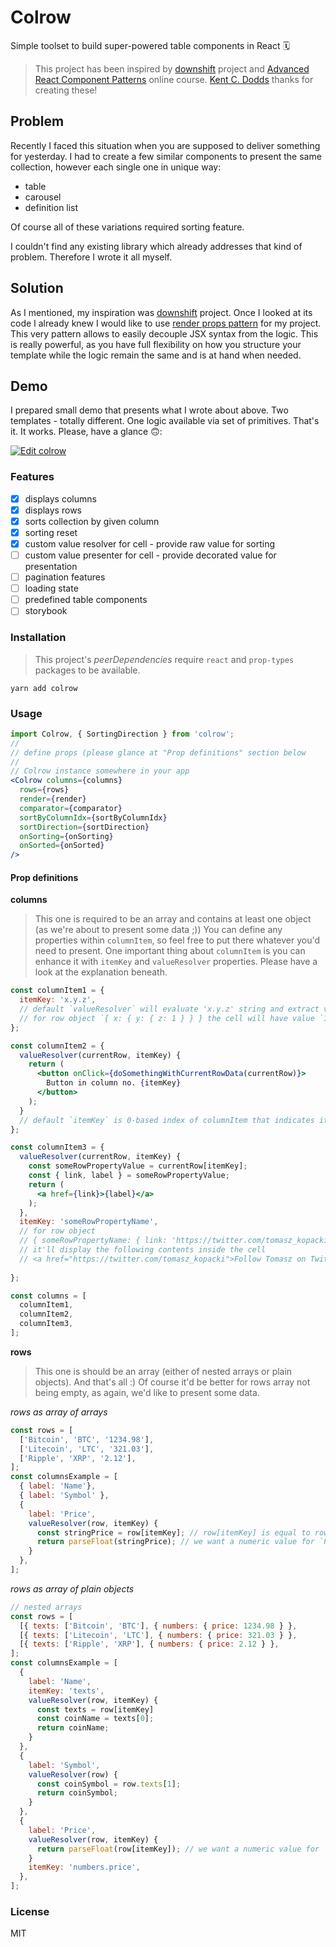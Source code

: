# Colrow
Simple toolset to build super-powered table components in React 🗓

> This project has been inspired by [downshift](https://github.com/paypal/downshift) project and [Advanced React Component Patterns](https://egghead.io/courses/advanced-react-component-patterns) online course. [Kent C. Dodds](https://kentcdodds.com/) thanks for creating these!

## Problem
Recently I faced this situation when you are supposed to deliver something for yesterday. I had to create a few similar components to present the same collection, however each single one in unique way:
- table
- carousel
- definition list

Of course all of these variations required sorting feature.

I couldn't find any existing library which already addresses that kind of problem. Therefore I wrote it all myself.

## Solution
As I mentioned, my inspiration was [downshift](https://github.com/paypal/downshift) project. Once I looked at its code I already knew I would like to use [render props pattern](https://reactjs.org/docs/render-props.html) for my project. This very pattern allows to easily decouple JSX syntax from the logic. This is really powerful, as you have full flexibility on how you structure your template while the logic remain the same and is at hand when needed.

## Demo
I prepared small demo that presents what I wrote about above. Two templates - totally different. One logic available via set of primitives. That's it. It works. Please, have a glance 🙃:

[![Edit colrow](https://codesandbox.io/static/img/play-codesandbox.svg)](https://codesandbox.io/s/5w7om43qqp?view=preview)

### Features
- [x] displays columns
- [x] displays rows
- [x] sorts collection by given column
- [x] sorting reset
- [x] custom value resolver for cell - provide raw value for sorting
- [ ] custom value presenter for cell - provide decorated value for presentation
- [ ] pagination features
- [ ] loading state
- [ ] predefined table components
- [ ] storybook

### Installation
> This project's _peerDependencies_ require `react` and `prop-types` packages to be available.
```
yarn add colrow
```

### Usage
```jsx
import Colrow, { SortingDirection } from 'colrow';
//
// define props (please glance at "Prop definitions" section below
//
// Colrow instance somewhere in your app
<Colrow columns={columns}
  rows={rows}
  render={render}
  comparator={comparator}
  sortByColumnIdx={sortByColumnIdx}
  sortDirection={sortDirection}
  onSorting={onSorting}
  onSorted={onSorted}
/>
```
#### Prop definitions

**columns**
>This one is required to be an array and contains at least one object (as we're about to present some data ;))
>You can define any properties within `columnItem`, so feel free to put there whatever you'd need to present.
>One important thing about `columnItem` is you can enhance it with `itemKey` and `valueResolver` properties.
>Please have a look at the explanation beneath.
```jsx
const columnItem1 = {
  itemKey: 'x.y.z',
  // default `valueResolver` will evaluate 'x.y.z' string and extract value from a particular row object
  // for row object `{ x: { y: { z: 1 } } } the cell will have value `1`
};

const columnItem2 = {
  valueResolver(currentRow, itemKey) {
    return (
      <button onClick={doSomethingWithCurrentRowData(currentRow)}>
        Button in column no. {itemKey}
      </button>
    );
  }
  // default `itemKey` is 0-based index of columnItem that indicates its position in `columns` array
};

const columnItem3 = {
  valueResolver(currentRow, itemKey) {
    const someRowPropertyValue = currentRow[itemKey];
    const { link, label } = someRowPropertyValue;
    return (
      <a href={link}>{label}</a>
    );
  },
  itemKey: 'someRowPropertyName',
  // for row object
  // { someRowPropertyName: { link: 'https://twitter.com/tomasz_kopacki', label: 'Follow Tomasz on Twitter' } }
  // it'll display the following contents inside the cell
  // <a href="https://twitter.com/tomasz_kopacki">Follow Tomasz on Twitter</a>
  
};

const columns = [
  columnItem1,
  columnItem2,
  columnItem3,
];
```

**rows**
>This one is should be an array (either of nested arrays or plain objects). And that's all :) Of course it'd be better for rows array not being empty, as again, we'd like to present some data.

_rows as array of arrays_
```jsx
const rows = [
  ['Bitcoin', 'BTC', '1234.98'],
  ['Litecoin', 'LTC', '321.03'],
  ['Ripple', 'XRP', '2.12'],
];
const columnsExample = [
  { label: 'Name'},
  { label: 'Symbol' },
  {
    label: 'Price',
    valueResolver(row, itemKey) {
      const stringPrice = row[itemKey]; // row[itemKey] is equal to row[2]
      return parseFloat(stringPrice); // we want a numeric value for `Price` (especially for sorting)
    }
  },
];
```
_rows as array of plain objects_
```jsx
// nested arrays
const rows = [
  [{ texts: ['Bitcoin', 'BTC'], { numbers: { price: 1234.98 } },
  [{ texts: ['Litecoin', 'LTC'], { numbers: { price: 321.03 } },
  [{ texts: ['Ripple', 'XRP'], { numbers: { price: 2.12 } },
];
const columnsExample = [
  {
    label: 'Name',
    itemKey: 'texts',
    valueResolver(row, itemKey) {
      const texts = row[itemKey]
      const coinName = texts[0];
      return coinName;
    }
  },
  {
    label: 'Symbol',
    valueResolver(row) {
      const coinSymbol = row.texts[1];
      return coinSymbol;
    }
  },
  {
    label: 'Price',
    valueResolver(row, itemKey) {
      return parseFloat(row[itemKey]); // we want a numeric value for `Price`
    }
    itemKey: 'numbers.price',
  },
];
```
### License
MIT
